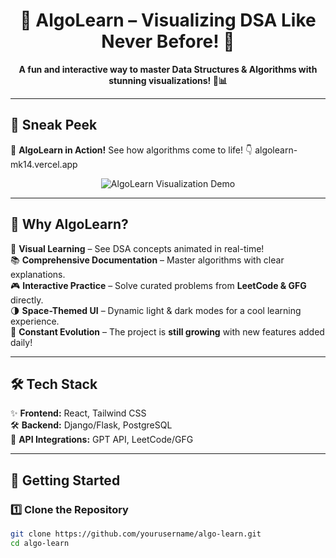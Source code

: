 <h1 align="center">🚀 AlgoLearn – Visualizing DSA Like Never Before! 🌟</h1>

<p align="center">
  <b>A fun and interactive way to master Data Structures & Algorithms with stunning visualizations! 🎨📊</b>
</p>

---

## 🎥 Sneak Peek  

🚀 **AlgoLearn in Action!** See how algorithms come to life! 👇 
 algolearn-mk14.vercel.app

<p align="center">
  <img src="assets/visualization.gif" alt="AlgoLearn Visualization Demo">
</p>

---

## 🌟 Why AlgoLearn?  
🎯 **Visual Learning** – See DSA concepts animated in real-time!  
📚 **Comprehensive Documentation** – Master algorithms with clear explanations.  
🎮 **Interactive Practice** – Solve curated problems from **LeetCode & GFG** directly.  
🌗 **Space-Themed UI** – Dynamic light & dark modes for a cool learning experience.  
🚀 **Constant Evolution** – The project is **still growing** with new features added daily!  

---

## 🛠️ Tech Stack  
✨ **Frontend:** React, Tailwind CSS  
🛠️ **Backend:** Django/Flask, PostgreSQL  
🔗 **API Integrations:** GPT API, LeetCode/GFG  

---

## 🚀 Getting Started  

### **1️⃣ Clone the Repository**
```sh
git clone https://github.com/yourusername/algo-learn.git
cd algo-learn
